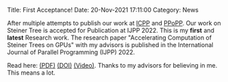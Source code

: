 Title: First Acceptance!
Date: 20-Nov-2021 17:11:00
Category: News

After multiple attempts to publish our work at [ICPP]({filename}/news/Submission.md) and [PPoPP]({filename}/news/resubmit.md).
Our work on Steiner Tree is accepted for Publication at IJPP 2022.
This is my **first** and **latest** Research work. The research paper "Accelerating Computation of Steiner Trees on GPUs" with my advisors is published in the International Journal of Parallel Programming (IJPP) 2022.

Read here: [(PDF)][4] [(DOI)][5] [(Video)][6]. Thanks to my advisors for believing in me. This means a lot.

[4]: https://rdcu.be/cCa9K
[5]: https://doi.org/10.1007/s10766-021-00723-0
[6]: https://youtu.be/BIecDhPdWaQ
